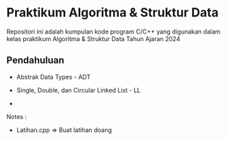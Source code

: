 # Praktikum Algoritma & Struktur Data

Repositori ini adalah kumpulan kode program C/C++ yang digunakan dalam kelas
praktikum Algoritma & Struktur Data Tahun Ajaran 2024

## Pendahuluan

- Abstrak Data Types - ADT

- Single, Double, dan Circular Linked List - LL

- 


Notes : 

- Latihan.cpp => Buat latihan doang
